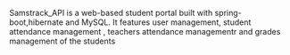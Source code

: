 Samstrack_API is a web-based student portal built with spring-boot,hibernate and MySQL. It features user management, student attendance management , teachers attendance managementr and grades management of the students
